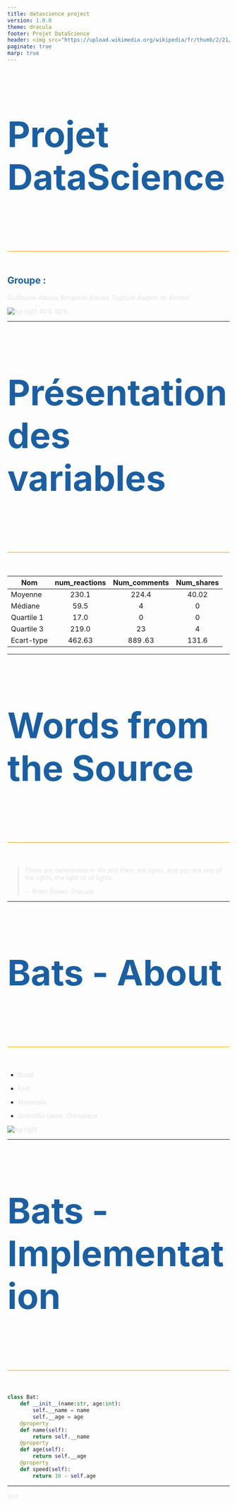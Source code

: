 ```yaml
---
title: datascience project
version: 1.0.0
theme: dracula
footer: Projet DataScience
header: <img src="https://upload.wikimedia.org/wikipedia/fr/thumb/2/21/Institut_sup%C3%A9rieur_d%27%C3%A9lectronique_de_Paris.svg/1280px-Institut_sup%C3%A9rieur_d%27%C3%A9lectronique_de_Paris.svg.png" style="width:170px;"/>
paginate: true
marp: true
---
```


<style>
    h1{
        border-bottom: 1px solid #eea000;
        padding-bottom: 15px;
        color: #1b5fa2;
    }

    h2{
        color: #1b5fa2;
    }

    table{
        margin-left: auto;
        margin-right: auto;
    }

    p{
        color: #e3e3e3;
    }
</style>

<!--_header : "" -->
<!--_class: titlepage -->

# Projet DataScience

## Groupe :

_Guillaume Albouy_
_Benjamin Bordes_
_Tugdual Audren de Kerdrel_

</div>

<style scoped>
h1 {
    font-size: 80px
}
</style>

![bg right:40% 80%](https://upload.wikimedia.org/wikipedia/fr/thumb/2/21/Institut_sup%C3%A9rieur_d%27%C3%A9lectronique_de_Paris.svg/1280px-Institut_sup%C3%A9rieur_d%27%C3%A9lectronique_de_Paris.svg.png)

---

# Présentation des variables

| Nom        | num_reactions | Num_comments | Num_shares |
| ---------- | :-----------: | :----------: | :--------: |
| Moyenne    |     230.1     |    224.4     |   40.02    |
| Médiane    |     59.5      |      4       |     0      |
| Quartile 1 |     17.0      |      0       |     0      |
| Quartile 3 |     219.0     |      23      |     4      |
| Ecart-type |    462.63     |   889 .63    |   131.6    |

---

# Words from the Source

> There are darknesses in life and there are lights, and you are one of the lights, the light of all lights.
>
> -- Bram Stoker, Dracula

<style scoped>
h1 {
    padding-bottom: 1.5em;
}
</style>

---

# Bats - About

- Small

- Fast

- Mammals

- Scientific name: Chiroptera

![bg right](./img/igam-ogam-unsplash.jpg)

---

# Bats - Implementation

```python
class Bat:
    def __init__(name:str, age:int):
        self.__name = name
        self.__age = age
    @property
    def name(self):
        return self.__name
    @property
    def age(self):
        return self.__age
    @property
    def speed(self):
        return 10 - self.age
```

---

test
